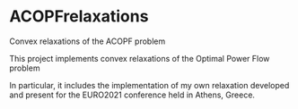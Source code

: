 # ACOPFrelaxations
Convex relaxations of the ACOPF problem

This project implements convex relaxations of the Optimal Power Flow problem

In particular, it includes the implementation of my own relaxation developed and present for the EURO2021 conference held in Athens, Greece.




